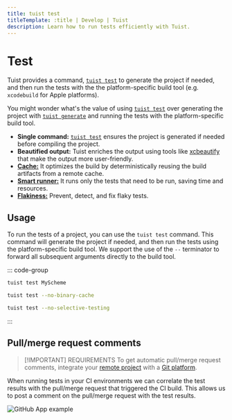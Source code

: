 ```yaml
---
title: tuist test
titleTemplate: :title | Develop | Tuist
description: Learn how to run tests efficiently with Tuist.
---
```


# Test

Tuist provides a command, [`tuist test`](/en/cli/test) to generate the project if needed, and then run the tests with the the platform-specific build tool (e.g. `xcodebuild` for Apple platforms).

You might wonder what's the value of using [`tuist test`](/en/cli/test) over generating the project with [`tuist generate`](/en/cli/generate) and running the tests with the platform-specific build tool.

- **Single command:** [`tuist test`](/en/cli/test) ensures the project is generated if needed before compiling the project.
- **Beautified output:** Tuist enriches the output using tools like [xcbeautify](https://github.com/cpisciotta/xcbeautify) that make the output more user-friendly.
- [**Cache:**](/en/guides/develop/build/cache) It optimizes the build by deterministically reusing the build artifacts from a remote cache.
- [**Smart runner:**](/en/guides/develop/test/smart-runner) It runs only the tests that need to be run, saving time and resources.
- [**Flakiness:**](/en/guides/develop/test/flakiness) Prevent, detect, and fix flaky tests.

## Usage

To run the tests of a project, you can use the `tuist test` command. This command will generate the project if needed, and then run the tests using the platform-specific build tool. We support the use of the `--` terminator to forward all subsequent arguments directly to the build tool.

::: code-group

```bash [Running scheme tests]
tuist test MyScheme
```

```bash [Running all tests without binary cache]
tuist test --no-binary-cache
```

```bash [Running all tests without selective testing]
tuist test --no-selective-testing
```

:::

## Pull/merge request comments

> [!IMPORTANT] REQUIREMENTS
> To get automatic pull/merge request comments, integrate your [remote project](/en/server/introduction/accounts-and-projects) with a [Git platform](/en/server/introduction/integrations#git-platforms).

When running tests in your CI environments we can correlate the test results with the pull/merge request that triggered the CI build. This allows us to post a comment on the pull/merge request with the test results.

![GitHub App example](./github-app-comment.png)
